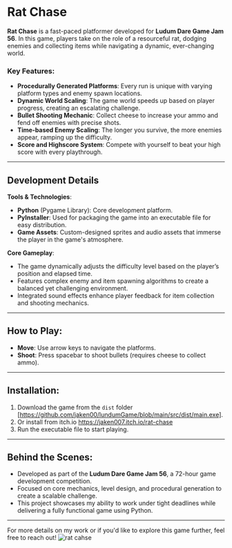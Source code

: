 # Rat Chase

**Rat Chase** is a fast-paced platformer developed for **Ludum Dare Game Jam 56**. In this game, players take on the role of a resourceful rat, dodging enemies and collecting items while navigating a dynamic, ever-changing world. 

### Key Features:
- **Procedurally Generated Platforms**: Every run is unique with varying platform types and enemy spawn locations.
- **Dynamic World Scaling**: The game world speeds up based on player progress, creating an escalating challenge.
- **Bullet Shooting Mechanic**: Collect cheese to increase your ammo and fend off enemies with precise shots.
- **Time-based Enemy Scaling**: The longer you survive, the more enemies appear, ramping up the difficulty.
- **Score and Highscore System**: Compete with yourself to beat your high score with every playthrough.

---

## Development Details

**Tools & Technologies**:
- **Python** (Pygame Library): Core development platform.
- **PyInstaller**: Used for packaging the game into an executable file for easy distribution.
- **Game Assets**: Custom-designed sprites and audio assets that immerse the player in the game's atmosphere.

**Core Gameplay**:
- The game dynamically adjusts the difficulty level based on the player’s position and elapsed time.
- Features complex enemy and item spawning algorithms to create a balanced yet challenging environment.
- Integrated sound effects enhance player feedback for item collection and shooting mechanics.

---

## How to Play:
- **Move**: Use arrow keys to navigate the platforms.
- **Shoot**: Press spacebar to shoot bullets (requires cheese to collect ammo).

---

## Installation:
1. Download the game from the `dist` folder [https://github.com/jaken00/lundumGame/blob/main/src/dist/main.exe].
2. Or install from itch.io https://jaken007.itch.io/rat-chase
3. Run the executable file to start playing.

---

## Behind the Scenes:
- Developed as part of the **Ludum Dare Game Jam 56**, a 72-hour game development competition.
- Focused on core mechanics, level design, and procedural generation to create a scalable challenge.
- This project showcases my ability to work under tight deadlines while delivering a fully functional game using Python.

---

For more details on my work or if you'd like to explore this game further, feel free to reach out!
![rat cahse](https://github.com/user-attachments/assets/8f2d640f-aa45-48b5-80de-35d340f009ea)
